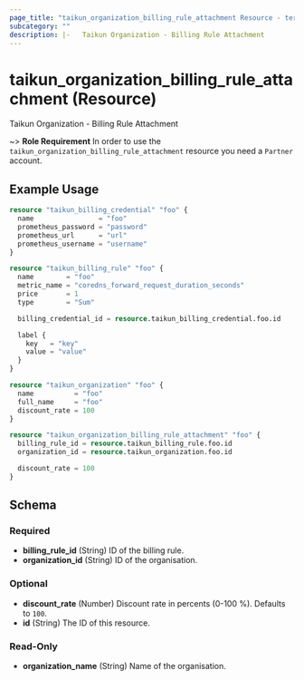 ```yaml
---
page_title: "taikun_organization_billing_rule_attachment Resource - terraform-provider-taikun"
subcategory: ""
description: |-   Taikun Organization - Billing Rule Attachment
---
```


# taikun_organization_billing_rule_attachment (Resource)

Taikun Organization - Billing Rule Attachment

~> **Role Requirement** In order to use the `taikun_organization_billing_rule_attachment` resource you need a `Partner` account.

## Example Usage

```terraform
resource "taikun_billing_credential" "foo" {
  name                = "foo"
  prometheus_password = "password"
  prometheus_url      = "url"
  prometheus_username = "username"
}

resource "taikun_billing_rule" "foo" {
  name        = "foo"
  metric_name = "coredns_forward_request_duration_seconds"
  price       = 1
  type        = "Sum"

  billing_credential_id = resource.taikun_billing_credential.foo.id

  label {
    key   = "key"
    value = "value"
  }
}

resource "taikun_organization" "foo" {
  name          = "foo"
  full_name     = "foo"
  discount_rate = 100
}

resource "taikun_organization_billing_rule_attachment" "foo" {
  billing_rule_id = resource.taikun_billing_rule.foo.id
  organization_id = resource.taikun_organization.foo.id

  discount_rate = 100
}
```

<!-- schema generated by tfplugindocs -->
## Schema

### Required

- **billing_rule_id** (String) ID of the billing rule.
- **organization_id** (String) ID of the organisation.

### Optional

- **discount_rate** (Number) Discount rate in percents (0-100 %). Defaults to `100`.
- **id** (String) The ID of this resource.

### Read-Only

- **organization_name** (String) Name of the organisation.


